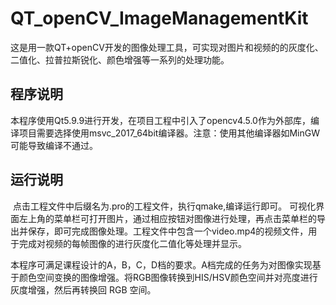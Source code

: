 # QT_openCV_ImageManagementKit
这是用一款QT+openCV开发的图像处理工具，可实现对图片和视频的的灰度化、二值化、拉普拉斯锐化、颜色增强等一系列的处理功能。
## 程序说明

本程序使用Qt5.9.9进行开发，在项目工程中引入了opencv4.5.0作为外部库，编译项目需要选择使用msvc_2017_64bit编译器。注意：使用其他编译器如MinGW可能导致编译不通过。

## 运行说明

​	点击工程文件中后缀名为.pro的工程文件，执行qmake,编译运行即可。
​	可视化界面左上角的菜单栏可打开图片，通过相应按钮对图像进行处理，再点击菜单栏的导出并保存，即可完成图像处理。
​     工程文件中包含一个video.mp4的视频文件，用于完成对视频的每帧图像的进行灰度化二值化等处理并显示。

​	本程序可满足课程设计的A，B，C，D档的要求。A档完成的任务为对图像实现基于颜色空间变换的图像增强。将RGB图像转换到HIS/HSV颜色空间并对亮度进行灰度增强，然后再转换回 RGB 空间。
